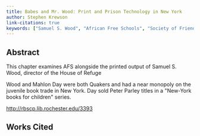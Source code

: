 ```yaml
---
title: Babes and Mr. Wood: Print and Prison Technology in New York
author: Stephen Krewson
link-citations: true
keywords: ["Samuel S. Wood", "African Free Schools", "Society of Friends", "Juvenile detention"]
---
```


Abstract
--------
This chapter examines AFS alongside the printed output of Samuel S. Wood, director of the House of Refuge


Wood and Mahlon Day were both Quakers and had a near monopoly on the juvenile book trade in New York. Day sold Peter Parley titles in a "New-York books for children" series.

http://rbscp.lib.rochester.edu/3393


Works Cited
-----------

